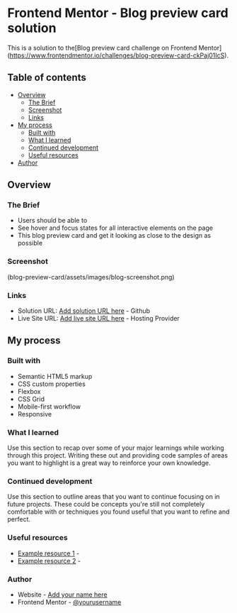 # Frontend Mentor - Blog preview card solution

This is a solution to the[Blog preview card challenge on Frontend Mentor]
(https://www.frontendmentor.io/challenges/blog-preview-card-ckPaj01IcS). 

## Table of contents

- [Overview](#overview)
  - [The Brief](#the-brief)
  - [Screenshot](#screenshot)
  - [Links](#links)
- [My process](#my-process)
  - [Built with](#built-with)
  - [What I learned](#what-i-learned)
  - [Continued development](#continued-development)
  - [Useful resources](#useful-resources)
- [Author](#author)

## Overview

### The Brief 
- Users should be able to
- See hover and focus states for all interactive elements on the page
- This blog preview card and get it looking as close to the design as possible

### Screenshot
(blog-preview-card/assets/images/blog-screenshot.png)


### Links
- Solution URL: 
[Add solution URL here](https://your-solution-url.com) - Github
- Live Site URL: 
[Add live site URL here](https://your-live-site-url.com) - Hosting Provider 


## My process

### Built with
- Semantic HTML5 markup
- CSS custom properties
- Flexbox
- CSS Grid
- Mobile-first workflow
- Responsive 


### What I learned
Use this section to recap over some of your major learnings while working through this project. Writing these out and providing code samples of areas you want to highlight is a great way to reinforce your own knowledge.


### Continued development
Use this section to outline areas that you want to continue focusing on in future projects. 
These could be concepts you're still not completely comfortable with or techniques you found useful that you want to refine and perfect.


### Useful resources
- [Example resource 1](https://www.example.com) - 
- [Example resource 2](https://www.example.com) - 


### Author
- Website - [Add your name here](https://www.your-site.com)
- Frontend Mentor - [@yourusername](https://www.frontendmentor.io/profile/yourusername)



